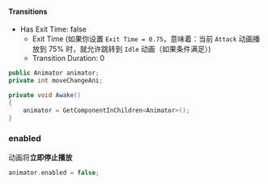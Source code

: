 
#### Transitions
- Has Exit Time: false
	- Exit Time (如果你设置 `Exit Time = 0.75`，意味着：当前 `Attack` 动画播放到 75% 时，就允许跳转到 `Idle` 动画（如果条件满足）)
	- Transition Duration: 0

```csharp
public Animator animator;
private int moveChangeAni;

private void Awake() 
{
	animator = GetComponentInChildren<Animator>();
}
```




### enabled
动画将**立即停止播放**

```cpp
animator.enabled = false;
```